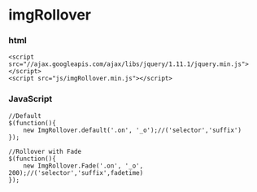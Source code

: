 imgRollover
===========

### html
```
<script src="//ajax.googleapis.com/ajax/libs/jquery/1.11.1/jquery.min.js"></script>
<script src="js/imgRollover.min.js"></script>
```


### JavaScript

```
//Default
$(function(){
    new ImgRollover.default('.on', '_o');//('selector','suffix')
});

//Rollover with Fade
$(function(){
    new ImgRollover.Fade('.on', '_o', 200);//('selector','suffix',fadetime)
});
```

